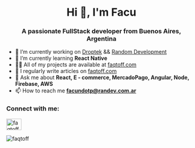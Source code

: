 
<h1 align="center">Hi 👋, I'm Facu</h1>
<h3 align="center">A passionate FullStack developer from Buenos Aires, Argentina</h3>

- 🔭 I’m currently working on [Droptek](https://www.droptek.com/) && [Random Development](randev.com.ar)
- 🌱 I’m currently learning **React Native**
- 👨‍💻 All of my projects are available at [faqtoff.com](faqtoff.com)
- 📝 I regularly write articles on [faqtoff.com](faqtoff.com)
- 💬 Ask me about **React, E - commerce, MercadoPago, Angular, Node, Firebase, AWS**
- 📫 How to reach me **facundotp@randev.com.ar**

<h3 align="left">Connect with me:</h3>
<p align="left">
<a href="https://linkedin.com/in/faqtoff" target="blank"><img align="center" src="https://raw.githubusercontent.com/rahuldkjain/github-profile-readme-generator/master/src/images/icons/Social/linked-in-alt.svg" alt="faqtoff" height="30" width="40" /></a>
</p>

<p><img align="left" src="https://github-readme-stats.vercel.app/api/top-langs?username=faqtoff&show_icons=true&locale=en&layout=compact" alt="faqtoff" /></p>
